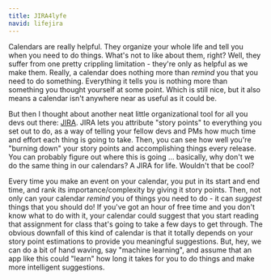 ```yaml
---
title: JIRA4lyfe
navid: lifejira
---
```


Calendars are really helpful. They organize your whole life and tell you when you need to do things. What's not to like about them, right? Well, they suffer from one pretty crippling limitation - they're only as helpful as we make them. Really, a calendar does nothing more than *remind* you that you need to do something. Everything it tells you is nothing more than something you thought yourself at some point. Which is still nice, but it also means a calendar isn't anywhere near as useful as it could be.

But then I thought about another neat little organizational tool for all you devs out there: [JIRA](https://www.atlassian.com/software/jira). JIRA lets you attribute "story points" to everything you set out to do, as a way of telling your fellow devs and PMs how much time and effort each thing is going to take. Then, you can see how well you're "burning down" your story points and accomplishing things every release. You can probably figure out where this is going ... basically, why don't we do the same thing in our calendars? A JIRA for life. Wouldn't that be cool? 

Every time you make an event on your calendar, you put in its start and end time, and rank its importance/complexity by giving it story points. Then, not only can your calendar *remind* you of things you need to do - it can *suggest* things that you should do! If you've got an hour of free time and you don't know what to do with it, your calendar could suggest that you start reading that assignment for class that's going to take a few days to get through. The obvious downfall of this kind of calendar is that it totally depends on your story point estimations to provide you meaningful suggestions. But, hey, we can do a bit of hand waving, say "machine learning", and assume that an app like this could "learn" how long it takes for you to do things and make more intelligent suggestions.